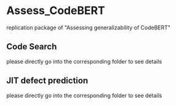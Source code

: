 # Assess_CodeBERT
replication package of "Assessing generalizability of CodeBERT"

## Code Search
please directly go into the corresponding folder to see details

## JIT defect prediction
please directly go into the corresponding folder to see details
